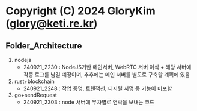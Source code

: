 # Copyright (C) 2024 GloryKim (glory@keti.re.kr)

## Folder_Architecture
1. nodejs
    - 240921_2230 : NodeJS기반 메인서버, WebRTC 서버 이식 + 해당 서버에 각종 로그를 남길 예정이며, 추후에는 메인 서버를 별도로 구축할 계획에 있음
2. rust+blockchain
    - 240921_2248 : 작업 증명, 트랜잭션, 디지털 서명 등 기능이 미포함
3. go+sendRequest
    - 240921_2303 : node 서버에 무차별로 연락을 보내는 코드